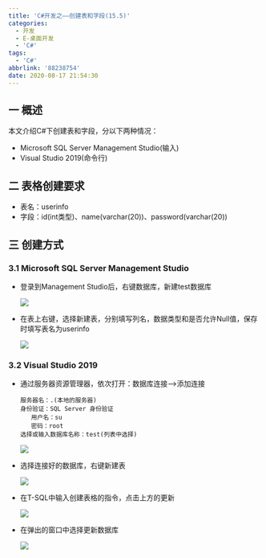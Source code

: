 ```yaml
---
title: 'C#开发之——创建表和字段(15.5)'
categories:
  - 开发
  - E-桌面开发
  - 'C#'
tags:
  - 'C#'
abbrlink: '88238754'
date: 2020-08-17 21:54:30
---
```

## 一  概述

本文介绍C#下创建表和字段，分以下两种情况：

* Microsoft SQL Server Management Studio(输入)
* Visual Studio 2019(命令行)

<!--more-->

## 二 表格创建要求

* 表名：userinfo
* 字段：id(int类型)、name(varchar(20))、password(varchar(20))

## 三  创建方式

### 3.1 Microsoft SQL Server Management Studio

* 登录到Management Studio后，右键数据库，新建test数据库

  ![][1]
  
* 在表上右键，选择新建表，分别填写列名，数据类型和是否允许Null值，保存时填写表名为userinfo

  ![][2]

### 3.2 Visual Studio 2019

* 通过服务器资源管理器，依次打开：数据库连接—>添加连接

  ```
  服务器名：.(本地的服务器)
  身份验证：SQL Server 身份验证
     用户名：su
     密码：root
  选择或输入数据库名称：test(列表中选择)   
  ```

  ![][3]

* 选择连接好的数据库，右键新建表

  ![][4]

* 在T-SQL中输入创建表格的指令，点击上方的更新

  ![][5]

* 在弹出的窗口中选择更新数据库

  ![][6]




[1]:https://cdn.staticaly.com/gh/PGzxc/CDN/master/blog-image/csharp-management-studio-create-test.png
[2]:https://cdn.staticaly.com/gh/PGzxc/CDN/master/blog-image/csharp-management-studio-table-crate.png
[3]:https://cdn.staticaly.com/gh/PGzxc/CDN/master/blog-image/csharp-visula-studio-sql-connected.png
[4]:https://cdn.staticaly.com/gh/PGzxc/CDN/master/blog-image/csharp-visual-studio-create-table.png
[5]:https://cdn.staticaly.com/gh/PGzxc/CDN/master/blog-image/csharp-visual-studio-command-update.png
[6]:https://cdn.staticaly.com/gh/PGzxc/CDN/master/blog-image/csharp-visual-studio-update-script.png